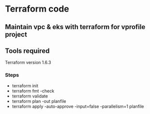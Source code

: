 # Terraform code 

## Maintain vpc & eks with terraform for vprofile project

## Tools required
Terraform version 1.6.3
### Steps
* terraform init
* terraform fmt -check
* terraform validate
* terraform plan -out planfile
* terraform apply -auto-approve -input=false -parallelism=1 planfile
####
###

